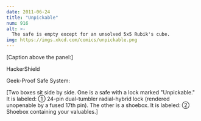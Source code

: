 ```yaml
---
date: 2011-06-24
title: "Unpickable"
num: 916
alt: >-
  The safe is empty except for an unsolved 5x5 Rubik's cube.
img: https://imgs.xkcd.com/comics/unpickable.png
---
```

[Caption above the panel:]

HackerShield

Geek-Proof Safe System:

[Two boxes sit side by side. One is a safe with a lock marked "Unpickable." It is labeled: ① 24-pin dual-tumbler radial-hybrid lock (rendered unopenable by a fused 17th pin). The other is a shoebox. It is labeled: ② Shoebox containing your valuables.]